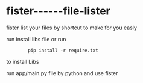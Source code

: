 # fister------file-lister
 fister list your files by shortcut to make for you easly

 run install libs file or run 

```bath
        pip install -r require.txt
```
 
 to install Libs

run app/main.py file by python and use fister
